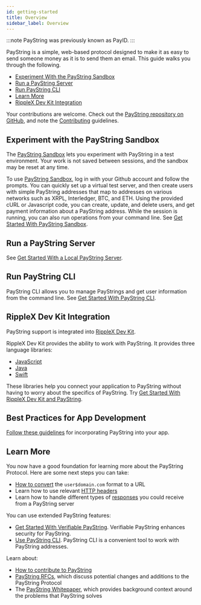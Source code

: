 ```yaml
---
id: getting-started
title: Overview
sidebar_label: Overview
---
```


:::note
PayString was previously known as PayID.
:::

PayString is a simple, web-based protocol designed to make it as easy to send someone money as it is to send them an email. This guide walks you through the following.

- [Experiment With the PayString Sandbox](#experiment-with-the-paystring-sandbox)
- [Run a PayString Server](#run-a-paystring-server)
- [Run PayString CLI](#run-paystring-cli)
- [Learn More](#learn-more)
- [RippleX Dev Kit Integration](#ripplex-dev-kit-integration)

Your contributions are welcome. Check out the [PayString repository on GitHub](https://github.com/paystring), and note the [Contributing](https://github.com/paystring//blob/master/CONTRIBUTING.md) guidelines.

## Experiment with the PayString Sandbox

The [PayString Sandbox](https://paystring.org/sandbox) lets you experiment with PayString in a test environment. Your work is not saved between sessions, and the sandbox may be reset at any time.

To use [PayString Sandbox](https://paystring.org/sandbox), log in with your Github account and follow the prompts. You can quickly set up a virtual test server, and then create users with simple PayString addresses that map to addresses on various networks such as XRPL, Interledger, BTC, and ETH. Using the provided cURL or Javascript code, you can create, update, and delete users, and get payment information about a PayString address. While the session is running, you can also run operations from your command line. See [Get Started With PayString Sandbox](getting-started-sandbox).

## Run a PayString Server

See [Get Started With a Local PayString Server](getting-started-local).

## Run PayString CLI

PayString CLI allows you to manage PayStrings and get user information from the command line. See [Get Started With PayString CLI](paystring-cli).

## RippleX Dev Kit Integration

PayString support is integrated into [RippleX Dev Kit](https://github.com/xpring-eng/ripplex-dev-kit).

RippleX Dev Kit provides the ability to work with PayString. It provides three language libraries:

- [JavaScript](https://github.com/xpring-eng/xpring-js)
- [Java](https://github.com/xpring-eng/xpring4j)
- [Swift](https://github.com/xpring-eng/xpringkit)

These libraries help you connect your application to PayString without having to worry about the specifics of PayString. Try [Get Started With RippleX Dev Kit and PayString](ripplex-dev-kit-paystring-get-started).

## Best Practices for App Development

[Follow these guidelines](./static/paystring-best-practices.pdf) for incorporating PayString into your app.

## Learn More

You now have a good foundation for learning more about the PayString Protocol. Here are some next steps you can take:

- [How to convert](https://github.com/xpring-eng/xpring-js#usage-paystring) the `user$domain.com` format to a URL
- Learn how to use relevant [HTTP headers](paystring-headers)
- Learn how to handle different types of [responses](https://api.paystring.org/?version=latest) you could receive from a PayString server

You can use extended PayString features:

- [Get Started With Verifiable PayString](verifiable-paystring). Verifiable PayString enhances security for PayString.
- [Use PayString CLI](paystring-cli). PayString CLI is a convenient tool to work with PayString addresses.

Learn about:

- [How to contribute to PayString](https://github.com/paystring/paystring/blob/master/CONTRIBUTING.md)
- [PayString RFCs](https://github.com/paystring/rfcs), which discuss potential changes and additions to the PayString Protocol
- The [PayString Whitepaper](https://paystring.org/whitepaper.pdf), which provides background context around the problems that PayString solves
